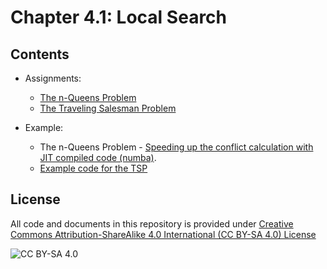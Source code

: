 # Chapter 4.1: Local Search

## Contents


* Assignments: 
  - [The n-Queens Problem](https://colab.research.google.com/github/mhahsler/CS7320-AI/blob/master/Local_Search/n_queens.ipynb)
  - [The Traveling Salesman Problem](https://colab.research.google.com//github/mhahsler/CS7320-AI/blob/master/Local_Search/traveling_salesman_problem.ipynb)
 

* Example: 
  - The n-Queens Problem - [Speeding up the conflict calculation with JIT compiled code (numba)](https://colab.research.google.com/github/mhahsler/CS7320-AI/blob/master/Local_Search/n_queens_fast_conflict_calculation_with_numba.ipynb).
  - [Example code for the TSP](https://colab.research.google.com//github/mhahsler/CS7320-AI/blob/master/Local_Search/traveling_salesman_problem_example_2.ipynb)



## License
All code and documents in this repository is provided under [Creative Commons Attribution-ShareAlike 4.0 International (CC BY-SA 4.0) License](https://creativecommons.org/licenses/by-sa/4.0/)

![CC BY-SA 4.0](https://licensebuttons.net/l/by-sa/3.0/88x31.png)

```python

```
